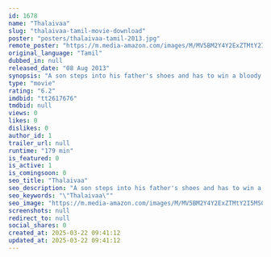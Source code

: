 ```yaml
---
id: 1678
name: "Thalaivaa"
slug: "thalaivaa-tamil-movie-download"
poster: "posters/thalaivaa-tamil-2013.jpg"
remote_poster: "https://m.media-amazon.com/images/M/MV5BM2Y4Y2ExZTMtY2I5MS00NTdmLWE1ZmUtYWJiODI5OTJlNDdhXkEyXkFqcGc@._V1_SX300.jpg"
original_language: "Tamil"
dubbed_in: null
released_date: "08 Aug 2013"
synopsis: "A son steps into his father's shoes and has to win a bloody war before he becomes the leader."
type: "movie"
rating: "6.2"
imdbid: "tt2617676"
tmdbid: null
views: 0
likes: 0
dislikes: 0
author_id: 1
trailer_url: null
runtime: "179 min"
is_featured: 0
is_active: 1
is_comingsoon: 0
seo_title: "Thalaivaa"
seo_description: "A son steps into his father's shoes and has to win a bloody war before he becomes the leader."
seo_keywords: "\"Thalaivaa\""
seo_image: "https://m.media-amazon.com/images/M/MV5BM2Y4Y2ExZTMtY2I5MS00NTdmLWE1ZmUtYWJiODI5OTJlNDdhXkEyXkFqcGc@._V1_SX300.jpg"
screenshots: null
redirect_to: null
social_shares: 0
created_at: 2025-03-22 09:41:12
updated_at: 2025-03-22 09:41:12
---
```



